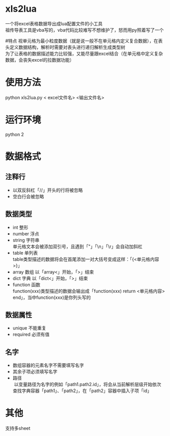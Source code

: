 # xls2lua
一个将excel表格数据导出成lua配置文件的小工具<br>
祖传导表工具是vba写的，vba代码比较难写不想维护了，怒而用py照着写了一个

#特点
视单元格为最小粒度数据（就是说一般不在单元格内定义复合数据），在表头定义数据结构，解析时需要对表头进行递归解析生成类型树<br>
为了让表格的数据描述能力比较强，又能尽量跟excel结合（在单元格中定义复杂数据，会丧失excel的拉数据功能）

# 使用方法
python xls2lua.py < excel文件名> <输出文件名>

# 运行环境
python 2

# 数据格式

## 注释行
* 以双反斜杠「//」开头的行将被忽略
* 空白行会被忽略

## 数据类型
* int 整形<br>
* number 浮点 <br>
* string 字符串<br>
  单元格文本会被添加双引号，且遇到「"」「\n」「\r」会自动加斜杠
* table 单列表<br>
  table类型描述的数据将会在首尾添加一对大括号变成这样：「{<单元格内容>}」
* array 数组 以「array<」开始，「>」结束<br>
* dict 字典 以「dict<」开始，「>」结束<br>
* function 函数<br>
  function(xxx)类型描述的数据会输出成「function(xxx) return <单元格内容> end」，当中function(xxx)是你列头写的  
  
## 数据属性
* unique 不能重复
* required 必须有值

## 名字
* 数组容器的元素名字不需要填写名字
* 其余子项必须填写名字
* 路径<br>
  以变量路径为名字的例如「path1.path2.id」，将会从当前解析层级开始依次查找字典容器「path1」、「path2」，在「path2」容器中插入子项「id」

# 其他
支持多sheet<br>
